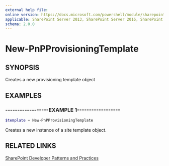 ```yaml
---
external help file:
online version: https://docs.microsoft.com/powershell/module/sharepoint-pnp/new-pnpprovisioningtemplate
applicable: SharePoint Server 2013, SharePoint Server 2016, SharePoint Server 2019, SharePoint Online
schema: 2.0.0
---
```

# New-PnPProvisioningTemplate

## SYNOPSIS
Creates a new provisioning template object

## EXAMPLES

### ------------------EXAMPLE 1------------------
```powershell
$template = New-PnPProvisioningTemplate
```

Creates a new instance of a site template object.

## RELATED LINKS

[SharePoint Developer Patterns and Practices](https://aka.ms/sppnp)